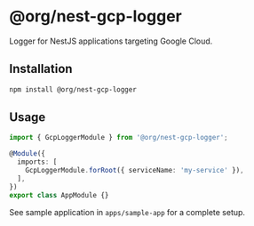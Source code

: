 # @org/nest-gcp-logger

Logger for NestJS applications targeting Google Cloud.

## Installation

```bash
npm install @org/nest-gcp-logger
```

## Usage

```ts
import { GcpLoggerModule } from '@org/nest-gcp-logger';

@Module({
  imports: [
    GcpLoggerModule.forRoot({ serviceName: 'my-service' }),
  ],
})
export class AppModule {}
```

See sample application in `apps/sample-app` for a complete setup.
